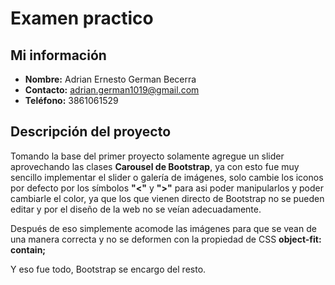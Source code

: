 # Examen practico

## Mi información

- **Nombre:** Adrian Ernesto German Becerra
- **Contacto:** adrian.german1019@gmail.com
- **Teléfono:** 3861061529

## Descripción del proyecto
Tomando la base del primer proyecto solamente agregue un slider aprovechando las clases **Carousel de Bootstrap**, ya con esto fue muy sencillo implementar el slider o galería de imágenes, solo cambie los iconos por defecto por los símbolos **"<"** y **">"** para asi poder manipularlos y poder cambiarle el color, ya que los que vienen directo de Bootstrap no se pueden editar y por el diseño de la web no se veían adecuadamente.
  
Después de eso simplemente acomode las imágenes para que se vean de una manera correcta y no se deformen con la propiedad de CSS **object-fit: contain;**

Y eso fue todo, Bootstrap se encargo del resto.
